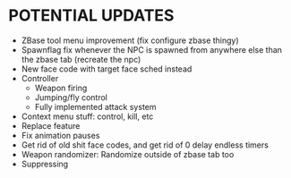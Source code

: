 # POTENTIAL UPDATES
- ZBase tool menu improvement (fix configure zbase thingy)
- Spawnflag fix whenever the NPC is spawned from anywhere else than the zbase tab (recreate the npc)
- New face code with target face sched instead
- Controller
    - Weapon firing
    - Jumping/fly control
    - Fully implemented attack system
- Context menu stuff: control, kill, etc
- Replace feature
- Fix animation pauses
- Get rid of old shit face codes, and get rid of 0 delay endless timers
- Weapon randomizer: Randomize outside of zbase tab too
- Suppressing